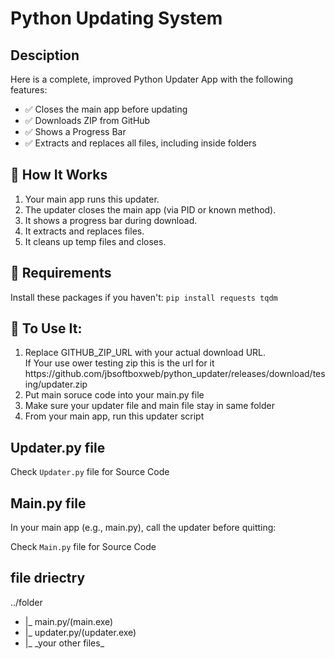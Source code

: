 # Python Updating System

## Desciption
Here is a complete, improved Python Updater App with the following features:
<ul>
  <li>✅ Closes the main app before updating</li>
  <li>✅ Downloads ZIP from GitHub</li>
  <li>✅ Shows a Progress Bar</li>
  <li>✅ Extracts and replaces all files, including inside folders</li>
</ul>

## 🧠 How It Works
<ol>
  <li>Your main app runs this updater.</li>
  <li>The updater closes the main app (via PID or known method).</li>
  <li>It shows a progress bar during download.</li>
  <li>It extracts and replaces files.</li>
  <li>It cleans up temp files and closes.</li>
</ol>

## 🧩 Requirements
Install these packages if you haven't:
`pip install requests tqdm`

## 🧪 To Use It:
<ol>
  <li>Replace GITHUB_ZIP_URL with your actual download URL.</li>
    If Your use ower testing zip this is the url for it
        https://github.com/jbsoftboxweb/python_updater/releases/download/tesing/updater.zip
  <li>Put main soruce code into your main.py file</li>
  <li>Make sure your updater file and main file stay in same folder</li>
  <li>From your main app, run this updater script</li>
</ol>

## Updater.py file

Check `Updater.py` file for Source Code

## Main.py file
In your main app (e.g., main.py), call the updater before quitting:

Check `Main.py` file for Source Code

## file driectry
../folder
<ul>
  <li>|_ main.py/(main.exe)</li>
  <li>|_ updater.py/(updater.exe)</li>
  <li>|_ _your other files_</li>
</ul>

